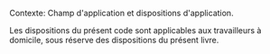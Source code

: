 Contexte: Champ d'application et dispositions d'application.

Les dispositions du présent code sont applicables aux travailleurs à domicile, sous réserve des dispositions du présent livre.